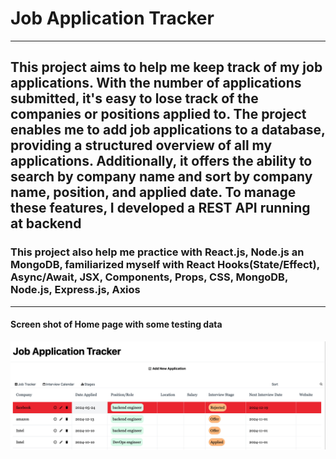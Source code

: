 # Job Application Tracker

---

## This project aims to help me keep track of my job applications. With the number of applications submitted, it's easy to lose track of the companies or positions applied to. The project enables me to add job applications to a database, providing a structured overview of all my applications. Additionally, it offers the ability to search by company name and sort by company name, position, and applied date. To manage these features, I developed a REST API running at backend

### This project also help me practice with React.js, Node.js an MongoDB, familiarized myself with React Hooks(State/Effect), Async/Await, JSX, Components, Props, CSS, MongoDB, Node.js, Express.js, Axios

---

#### Screen shot of Home page with some testing data

![test screen shot](/frontend/src/img/TestPageScreenShot.png)
